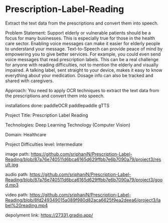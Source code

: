 # Prescription-Label-Reading
Extract the text data from the  prescriptions and convert them into speech.

Problem Statement:
Support elderly or vulnerable patients should be a focus for many businesses. This is 
especially true for those in the health care sector. Enabling voice messages can make it 
easier for elderly people to understand your message. Text-to-Speech can provide peace 
of mind by empowering you to give better services. For example, you could even send 
voice messages that read prescription labels.
This can be a real challenge for anyone with reading difficulties, not to mention the elderly 
and visually impaired. A talking label, sent straight to your device, makes it easy to know 
everything about your medication. Dosage info can also be tracked and shared with 
caregivers.


Approach: You need to apply OCR techniques to extract the text data from the prescriptions and convert them into speech.



installations done:
paddleOCR
paddlepaddle
gTTS

Project Title: Prescription Label Reading


Technologies: Deep Learning Technology (Computer Vision)


Domain: Healthcare


Project Difficulties level: Intermediate


image path: https://github.com/sriphaniN/Prescription-Label-Reading/blob/87a76e740511d6bca6165d629ffbb7e6b7090a79/project3/result.jpg

audio path: https://github.com/sriphaniN/Prescription-Label-Reading/blob/87a76e740511d6bca6165d629ffbb7e6b7090a79/project3/good.mp3

video path: https://github.com/sriphaniN/Prescription-Label-Reading/blob/8fd249349015a089f980d82aca6625f9ea2deea6/project3/label%20reading.mp4

depolyment link: https://27331.gradio.app/
